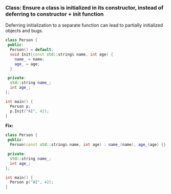 ### Class: Ensure a class is initialized in its constructor, instead of deferring to constructor + init function

Deferring initialization to a separate function can lead to partially initialized objects and bugs.

```cpp
class Person {
 public:
  Person() = default;
  void Init(const std::string& name, int age) {
    name_ = name;
    age_ = age;
  }

 private:
  std::string name_;
  int age_;
};

int main() {
  Person p;
  p.Init("AI", 42);
}
```

**Fix:**

```cpp
class Person {
 public:
  Person(const std::string& name, int age) : name_(name), age_(age) {}

 private:
  std::string name_;
  int age_;
};

int main() {
  Person p("AI", 42);
}
```
